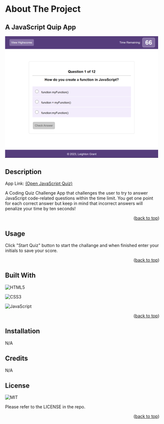 # About The Project

## A JavaScript Quip App


<img src="./assets/images/screenshot.png" width="500px" alt="App Screenshot">


## Description

App Link: [(Open JavaScript Quiz)](https://misterouija.github.io/Javascript-Quiz/)

A Coding Quiz Challenge App that challenges the user to try to answer JavaScript code-related questions within the time limit. You get one point for each correct answer but keep in mind that incorrect answers will penalize your time by ten seconds!

<p align="right">(<a href="#readme-top">back to top</a>)</p>


## Usage

Click "Start Quiz" button to start the challange and when finished enter your initials to save your score.

<p align="right">(<a href="#readme-top">back to top</a>)</p>

## Built With
![HTML5](https://img.shields.io/badge/html5-%23E34F26.svg?style=for-the-badge&logo=html5&logoColor=white)

![CSS3](https://img.shields.io/badge/css3-%231572B6.svg?style=for-the-badge&logo=css3&logoColor=white)

![JavaScript](https://img.shields.io/badge/javascript-%23323330.svg?style=for-the-badge&logo=javascript&logoColor=%23F7DF1E)

<p align="right">(<a href="#readme-top">back to top</a>)</p>

## Installation

N/A

## Credits

N/A

## License
![MIT](https://img.shields.io/github/license/Ileriayo/markdown-badges?style=for-the-badge)

Please refer to the LICENSE in the repo.
<p align="right">(<a href="#readme-top">back to top</a>)</p>